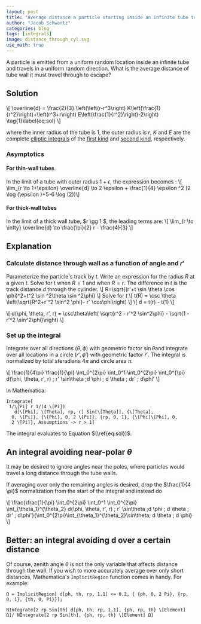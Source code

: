 ```yaml
---
layout: post
title: "Average distance a particle starting inside an infinite tube travels through the wall of the tube."
author: "Jacob Schwartz"
categories: blog
tags: [integrals]
image: distance_through_cyl.svg
use_math: true
---
```


A particle is emitted from a uniform random location inside an infinite tube and travels in a uniform random direction. What is the average distance of tube wall it must travel through to escape?

## Solution

\\[ \overline{d} = \frac{2}{3} \left(\left(r-r^3\right) K\left(\frac{1}{r^2}\right)+\left(r^3+r\right) E\left(\frac{1}{r^2}\right)-2\right) \tag{1}\label{eq:sol} \\]

where the inner radius of the tube is $1$, the outer radius is $r$, $K$ and $E$ are the complete [elliptic integrals](https://en.wikipedia.org/wiki/Elliptic_integral) of the [first kind](http://mathworld.wolfram.com/CompleteEllipticIntegraloftheFirstKind.html) and [second kind](http://mathworld.wolfram.com/CompleteEllipticIntegraloftheSecondKind.html), respectively.

### Asymptotics
#### For thin-wall tubes
In the limit of a tube with outer radius $1+\epsilon$, the expression becomes : \\[ \lim_{r \to 1+\epsilon} \overline{d} \to 2 \epsilon + \frac{1}{4} \epsilon ^2 (2 \log (\epsilon )+5-6 \log (2))\\]
#### For thick-wall tubes
In the limit of a thick wall tube, $r \gg 1 $, the leading terms are: \\[ \lim_{r \to \infty} \overline{d} \to \frac{\pi}{2} r - \frac{4}{3} \\]

## Explanation

### Calculate distance through wall as a function of angle and $r'$
Parameterize the particle's track by $t$. Write an expression for the radius $R$ at a given $t$. Solve for t when $R =1$ and when $R = r$. The difference in $t$ is the track distance $d$ through the cylinder.
\\[ R=\sqrt{(r'+t \sin \theta \cos \phi)^2+t^2 \sin
   ^2\theta \sin ^2\phi} \\]
Solve for $t$
\\[ t(R) = \csc \theta \left(\sqrt{R^2+r'^2 \sin^2 \phi}- r' \cos\phi\right) \\]
\\[ d = t(r) - t(1) \\]

\\[ d(\phi, \theta, r', r) = \csc\theta\left(
\sqrt{r^2 - r'^2 \sin^2\phi} - \sqrt{1 - r'^2 \sin^2\phi}\right) \\]
### Set up the integral

Integrate over all directions $(\theta, \phi)$ with geometric factor $\sin\theta$and integrate over all locations in a circle $(r', \phi')$ with geometric factor $r'$. The integral is normalized by total steradians $4\pi$ and circle area $\pi$.

\\[ \frac{1}{4\pi} \frac{1}{\pi} \int_0^{2\pi} \int_0^1 \int_0^{2\pi} \int_0^{\pi} d(\phi, \theta, r', r) \; r' \sin\theta \;d \phi \; d \theta \; dr' \; d\phi' \\]

In Mathematica:
```
Integrate[
 1/\[Pi] r 1/(4 \[Pi])
   d[\[Phi], \[Theta], rp, r] Sin[\[Theta]], {\[Theta], 
  0, \[Pi]}, {\[Phi], 0, 2 \[Pi]}, {rp, 0, 1}, {\[Phi]\[Phi], 0, 
  2 \[Pi]}, Assumptions -> r > 1]
```

The integral evaluates to Equation $(\ref{eq:sol})$.

## An integral avoiding near-polar $\theta$

It may be desired to ignore angles near the poles, where particles would travel a long distance through the tube walls.

If averaging over only the remaining angles is desired, drop the $\frac{1}{4 \pi}$ normalization from the start of the integral and instead do

\\[ \frac{\frac{1}{\pi} \int_0^{2\pi} \int_0^1 \int_0^{2\pi} \int_{\theta_1}^{\theta_2} d(\phi, \theta, r', r) \; r' \sin\theta \;d \phi \; d \theta \; dr' \; d\phi'}{\int_0^{2\pi}\int_{\theta_1}^{\theta_2}\sin\theta\; d \theta \; d \phi} \\]

## Better: an integral avoiding d over a certain distance

Of course, zenith angle $\theta$ is not the only variable that affects distance through the wall. If you wish to more accurately average over only short distances, Mathematica's `ImplicitRegion` function comes in handy. For example:

```
Ω = ImplicitRegion[ d[ph, th, rp, 1.1] <= 0.2, { {ph, 0, 2 Pi}, {rp, 0, 1}, {th, 0, Pi}}];

NIntegrate[2 rp Sin[th] d[ph, th, rp, 1.1], {ph, rp, th} \[Element] Ω]/ NIntegrate[2 rp Sin[th], {ph, rp, th} \[Element] Ω]
```
